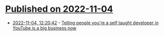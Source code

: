 # [Published on 2022-11-04](index.md)

* [2022-11-04, 12:20:42](https://news.ycombinator.com/item?id=33465386) - [Telling people you're a self taught developer in YouTube is a big business now](https://news.ycombinator.com/item?id=33465386)
